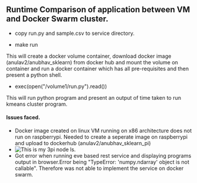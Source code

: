 ## Runtime Comparison of application between VM and Docker Swarm cluster.
* copy run.py and sample.csv to service directory.

* make run

This will create a docker volume container, download docker image (anulav2/anubhav_sklearn) from docker hub and mount the volume on container and run a docker container which has all pre-requisites and then present a python shell.  

* exec(open("/volume1/run.py").read()) 

This will run python program and present an output of time taken to run kmeans cluster program.

#### Issues faced.
* Docker image created on linux VM running on x86 architecture does not run on raspberrypi. Needed to create a seperate image on raspberrypi and upload to dockerhub (anulav2/anubhav_sklearn\_pi)
*  ![This is my 3pi node ls](https://github.com/cloudmesh-community/hid-sp18-413/tree/master/project-paper/images/kmeans.png). 
*  Got error when running eve based rest service and displaying programs output in browser.Error being "TypeError: 'numpy.ndarray' object is not callable". Therefore was not able to implement the service on docker swarm.  